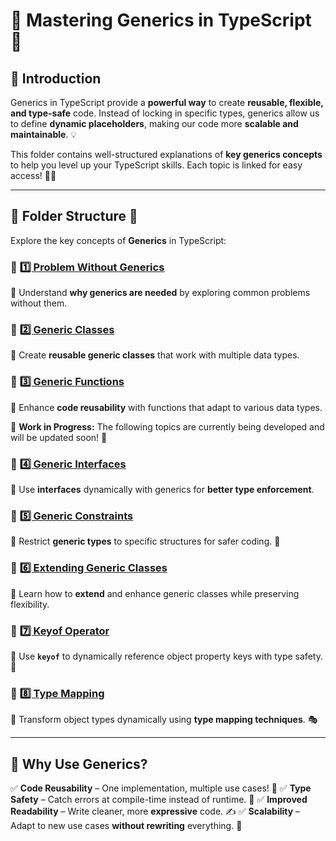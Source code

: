 # 🎯 Mastering Generics in TypeScript 🚀

## 📌 Introduction
Generics in TypeScript provide a **powerful way** to create **reusable, flexible, and type-safe** code. Instead of locking in specific types, generics allow us to define **dynamic placeholders**, making our code more **scalable and maintainable**. 💡

This folder contains well-structured explanations of **key generics concepts** to help you level up your TypeScript skills. Each topic is linked for easy access! 🔗✨

---

## 📂 Folder Structure 📁
Explore the key concepts of **Generics** in TypeScript:

### 📌 [1️⃣ Problem Without Generics](https://github.com/Ahad-mirza/Typescript/tree/main/05_generics/01_problem_without_generics)
🔹 Understand **why generics are needed** by exploring common problems without them.

### 📌 [2️⃣ Generic Classes](https://github.com/Ahad-mirza/Typescript/tree/main/05_generics/02_generic-classes)
🔹 Create **reusable generic classes** that work with multiple data types.

### 📌 [3️⃣ Generic Functions](https://github.com/Ahad-mirza/Typescript/tree/main/05_generics/03_generic-functions)
🔹 Enhance **code reusability** with functions that adapt to various data types.

🚧 **Work in Progress:** The following topics are currently being developed and will be updated soon! 🚀

### 📌 [4️⃣ Generic Interfaces](./generic-interfaces/README.md)
🔹 Use **interfaces** dynamically with generics for **better type enforcement**.


### 📌 [5️⃣ Generic Constraints](./generic-constraints/README.md)
🔹 Restrict **generic types** to specific structures for safer coding. 🚦

### 📌 [6️⃣ Extending Generic Classes](./extended-generic-classes/README.md)
🔹 Learn how to **extend** and enhance generic classes while preserving flexibility.

### 📌 [7️⃣ Keyof Operator](./keyof-operator/README.md)
🔹 Use **`keyof`** to dynamically reference object property keys with type safety. 🔑

### 📌 [8️⃣ Type Mapping](./type-mapping/README.md)
🔹 Transform object types dynamically using **type mapping techniques**. 🎭

---

## 🚀 Why Use Generics?
✅ **Code Reusability** – One implementation, multiple use cases! 🔄
✅ **Type Safety** – Catch errors at compile-time instead of runtime. 🛑
✅ **Improved Readability** – Write cleaner, more **expressive** code. ✍️
✅ **Scalability** – Adapt to new use cases **without rewriting** everything. 🔧


